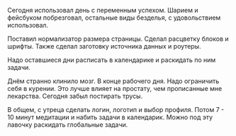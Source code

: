 Сегодня использовал день с переменным успехом.
Шарием и фейсбуком побрезговал, остальные виды безделья, с удовольствием использовал.

Поставил нормализатор размера страницы.
Сделал расцветку блоков и шрифты.
Также сделал заготовку источника данных и роутеры.

Надо оставшиеся дни расписать в календарике и раскидать по ним задачи.

Днём странно клинило мозг. В конце рабочего дня.
Надо ограничить себя в курении. Это лучше влияет на простату, чем прописанные мне лекарства.
Сегодня забыл постирать трусы.

В общем, с утреца сделать логин, логотип и выбор профиля.
Потом 7 - 10 минут медитации и набить задачи в календарик.
Можно под эту лавочку раскидать глобальные задачи.